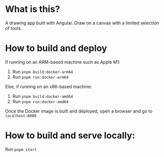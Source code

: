 # What is this?
A drawing app built with Angular. Draw on a canvas with a limited selection of tools.

# How to build and deploy
If running on an ARM-based machine such as Apple M1:
1. Run `pnpm build:docker-arm64`
2. Run `pnpm run:docker-arm64`

Else, if running on an x86-based machine:
1. Run `pnpm build:docker-amd64`
2. Run `pnpm run:docker-amd64`

Once the Docker image is built and deployed, open a browser and go to `localhost:8080`

# How to build and serve locally:
Run `pnpm start`